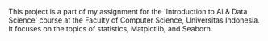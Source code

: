 This project is a part of my assignment for the 'Introduction to AI & Data Science' course at the Faculty of Computer Science, Universitas Indonesia. It focuses on the topics of statistics, Matplotlib, and Seaborn.

